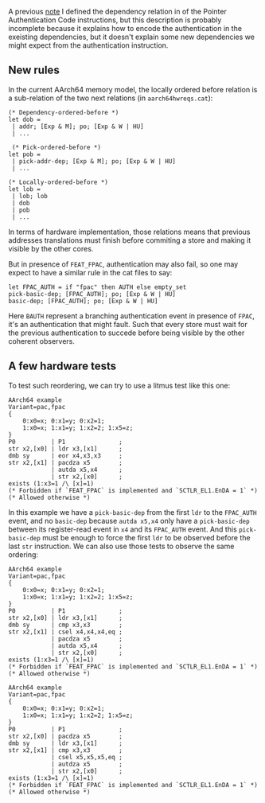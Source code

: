 A previous [note](ordering.md) I defined the dependency relation in of the
Pointer Authentication Code instructions, but this description is probably
incomplete because it explains how to encode the authentication in the exeisting
dependencies, but it doesn't explain some new dependencies we might expect from
the authentication instruction.

## New rules

In the current AArch64 memory model, the locally ordered before relation is a
sub-relation of the two next relations (in `aarch64hwreqs.cat`):

```
(* Dependency-ordered-before *)
let dob =
 | addr; [Exp & M]; po; [Exp & W | HU]
 | ...

 (* Pick-ordered-before *)
let pob =
 | pick-addr-dep; [Exp & M]; po; [Exp & W | HU]
 | ...

(* Locally-ordered-before *)
let lob =
 | lob; lob
 | dob
 | pob
 | ...
```

In terms of hardware implementation, those relations means that previous
addresses translations must finish before commiting a store and making it
visible by the other cores.

But in presence of `FEAT_FPAC`, authentication may also fail, so one may expect
to have a similar rule in the cat files to say:

```
let FPAC_AUTH = if "fpac" then AUTH else empty_set
pick-basic-dep; [FPAC_AUTH]; po; [Exp & W | HU]
basic-dep; [FPAC_AUTH]; po; [Exp & W | HU]
```

Here `BAUTH` represent a branching authentication event in presence of `FPAC`,
it's an authentication that might fault. Such that every store must wait for the
previous authentication to succede before being visible by the other coherent
observers.

## A few hardware tests

To test such reordering, we can try to use a litmus test like this one:

```
AArch64 example
Variant=pac,fpac
{
    0:x0=x; 0:x1=y; 0:x2=1;
    1:x0=x; 1:x1=y; 1:x2=2; 1:x5=z;
}
P0          | P1               ;
str x2,[x0] | ldr x3,[x1]      ;
dmb sy      | eor x4,x3,x3     ;
str x2,[x1] | pacdza x5        ;
            | autda x5,x4      ;
            | str x2,[x0]      ;
exists (1:x3=1 /\ [x]=1)
(* Forbidden if `FEAT_FPAC` is implemented and `SCTLR_EL1.EnDA = 1` *)
(* Allowed otherwise *)
```

In this example we have a `pick-basic-dep` from the first `ldr` to the
`FPAC_AUTH` event, and no `basic-dep` because `autda x5,x4` only have a
`pick-basic-dep` between its register-read event in `x4` and its `FPAC_AUTH`
event. And this `pick-basic-dep` must be enough to force the first `ldr` to be
observed before the last `str` instruction. We can also use those tests to
observe the same ordering:

```
AArch64 example
Variant=pac,fpac
{
    0:x0=x; 0:x1=y; 0:x2=1;
    1:x0=x; 1:x1=y; 1:x2=2; 1:x5=z;
}
P0          | P1               ;
str x2,[x0] | ldr x3,[x1]      ;
dmb sy      | cmp x3,x3        ;
str x2,[x1] | csel x4,x4,x4,eq ;
            | pacdza x5        ;
            | autda x5,x4      ;
            | str x2,[x0]      ;
exists (1:x3=1 /\ [x]=1)
(* Forbidden if `FEAT_FPAC` is implemented and `SCTLR_EL1.EnDA = 1` *)
(* Allowed otherwise *)
```

```
AArch64 example
Variant=pac,fpac
{
    0:x0=x; 0:x1=y; 0:x2=1;
    1:x0=x; 1:x1=y; 1:x2=2; 1:x5=z;
}
P0          | P1               ;
str x2,[x0] | pacdza x5        ;
dmb sy      | ldr x3,[x1]      ;
str x2,[x1] | cmp x3,x3        ;
            | csel x5,x5,x5,eq ;
            | autdza x5        ;
            | str x2,[x0]      ;
exists (1:x3=1 /\ [x]=1)
(* Forbidden if `FEAT_FPAC` is implemented and `SCTLR_EL1.EnDA = 1` *)
(* Allowed otherwise *)
```
